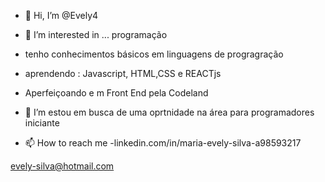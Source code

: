 - 👋 Hi, I’m @Evely4
- 👀 I’m interested in ... programação 
- tenho conhecimentos básicos em linguagens de progragração 
- aprendendo : Javascript, HTML,CSS e  REACTjs
- Aperfeiçoando e m Front End pela Codeland

- 💞️ I’m  estou em busca de uma oprtnidade na  área para programadores iniciante
- 📫 How to reach me 
-linkedin.com/in/maria-evely-silva-a98593217


evely-silva@hotmail.com



<!---
Evely4/Evely4 is a ✨ special ✨ repository because its `README.md` (this file) appears on your GitHub profile.
You can click the Preview link to take a look at your changes.
--->

